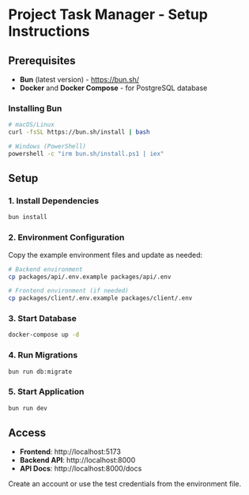 # Project Task Manager - Setup Instructions

## Prerequisites

- **Bun** (latest version) - https://bun.sh/
- **Docker** and **Docker Compose** - for PostgreSQL database

### Installing Bun

```bash
# macOS/Linux
curl -fsSL https://bun.sh/install | bash

# Windows (PowerShell)
powershell -c "irm bun.sh/install.ps1 | iex"
```

## Setup

### 1. Install Dependencies

```bash
bun install
```

### 2. Environment Configuration

Copy the example environment files and update as needed:

```bash
# Backend environment
cp packages/api/.env.example packages/api/.env

# Frontend environment (if needed)
cp packages/client/.env.example packages/client/.env
```

### 3. Start Database

```bash
docker-compose up -d
```

### 4. Run Migrations

```bash
bun run db:migrate
```

### 5. Start Application

```bash
bun run dev
```

## Access

- **Frontend**: http://localhost:5173
- **Backend API**: http://localhost:8000
- **API Docs**: http://localhost:8000/docs

Create an account or use the test credentials from the environment file.
